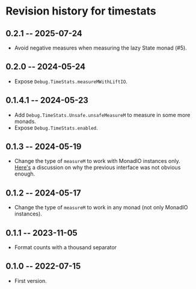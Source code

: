 # Revision history for timestats

## 0.2.1 -- 2025-07-24

* Avoid negative measures when measuring the lazy State monad (#5).

## 0.2.0 -- 2024-05-24

* Expose `Debug.TimeStats.measureMWithLiftIO`.

## 0.1.4.1 -- 2024-05-23

* Add `Debug.TimeStats.Unsafe.unsafeMeasureM` to measure in some more monads.
* Expose `Debug.TimeStats.enabled`.

## 0.1.3 -- 2024-05-19

* Change the type of `measureM` to work with MonadIO instances only.
  [Here's](https://discourse.haskell.org/t/trick-to-lift-io-into-any-monad/9584/9)
  a discussion on why the previous interface was not obvious enough.

## 0.1.2 -- 2024-05-17

* Change the type of `measureM` to work in any monad (not only MonadIO instances).

## 0.1.1 -- 2023-11-05

* Format counts with a thousand separator

## 0.1.0 -- 2022-07-15

* First version.
